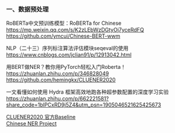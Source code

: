 ### 一、数据预处理



RoBERTa中文预训练模型：RoBERTa for Chinese
https://mp.weixin.qq.com/s/K2zLEbWzDGtyOj7yceRdFQ
https://github.com/ymcui/Chinese-BERT-wwm

NLP（二十三）序列标注算法评估模块seqeval的使用
https://www.cnblogs.com/jclian91/p/12913042.html

用BERT做NER？教你用PyTorch轻松入门Roberta！
https://zhuanlan.zhihu.com/p/346828049
https://github.com/hemingkx/CLUENER2020


一文看懂如何使用 Hydra 框架高效地跑各种超参数配置的深度学习实验
https://zhuanlan.zhihu.com/p/662221581?share_code=1blPCxRD9j5Z4&utm_psn=1905046521625425673



[CLUENER2020 官方Baseline](https://github.com/lemonhu/NER-BERT-pytorch)<br>
[Chinese NER Project](https://github.com/hemingkx/CLUENER2020)<br>